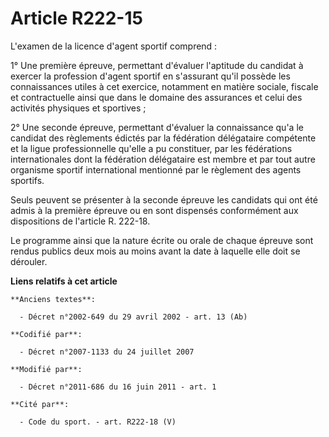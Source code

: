 # Article R222-15

L'examen de la licence d'agent sportif comprend : 

1° Une première épreuve, permettant d'évaluer l'aptitude du candidat à exercer la profession d'agent sportif en s'assurant
qu'il possède les connaissances utiles à cet exercice, notamment en matière sociale, fiscale et contractuelle ainsi que dans
le domaine des assurances et celui des activités physiques et sportives ; 

2° Une seconde épreuve, permettant d'évaluer la connaissance qu'a le candidat des règlements édictés par la fédération
délégataire compétente et la ligue professionnelle qu'elle a pu constituer, par les fédérations internationales dont la
fédération délégataire est membre et par tout autre organisme sportif international mentionné par le règlement des agents
sportifs. 

Seuls peuvent se présenter à la seconde épreuve les candidats qui ont été admis à la première épreuve ou en sont dispensés
conformément aux dispositions de l'article R. 222-18. 

Le programme ainsi que la nature écrite ou orale de chaque épreuve sont rendus publics deux mois au moins avant la date à
laquelle elle doit se dérouler.

**Liens relatifs à cet article**

	**Anciens textes**:

	  - Décret n°2002-649 du 29 avril 2002 - art. 13 (Ab)

	**Codifié par**:

	  - Décret n°2007-1133 du 24 juillet 2007

	**Modifié par**:

	  - Décret n°2011-686 du 16 juin 2011 - art. 1

	**Cité par**:

	  - Code du sport. - art. R222-18 (V)
